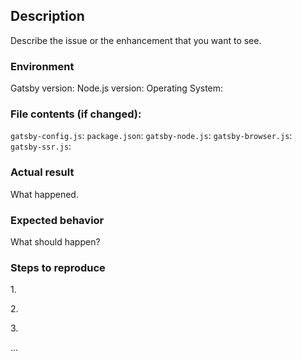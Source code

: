 <!-- 
  If you're reading this... it means that you want to contribute to the project! Awesome and thanks!
  
  To make it easier for us to help you — please follow the suggested format below (as it makes sense).
  
  Useful Links:
  - Documentation: https://www.gatsbyjs.org/docs/
  - How to Contribute: https://www.gatsbyjs.org/docs/how-to-contribute/
  - How to File an Issue: https://www.gatsbyjs.org/docs/how-to-file-an-issue/
  - Become a Sponsor: https://opencollective.com/gatsby#sponsor
  
  Before opening a new issue, please search existing issues (https://github.com/gatsbyjs/gatsby/issues)
  to double-check your issue isn't already known.
-->

## Description

Describe the issue or the enhancement that you want to see.

### Environment

Gatsby version:
Node.js version:
Operating System:

### File contents (if changed):

`gatsby-config.js`: <!-- code block or not changed -->
`package.json`: <!-- code block or not changed -->
`gatsby-node.js`: <!-- code block or not changed -->
`gatsby-browser.js`: <!-- code block or not changed -->
`gatsby-ssr.js`: <!-- code block or not changed -->

### Actual result

What happened.

### Expected behavior

What should happen?

### Steps to reproduce

1\.

2\.

3\.

...
